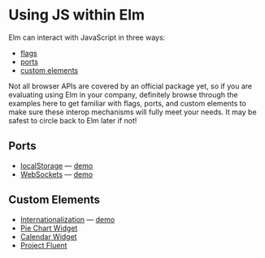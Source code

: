 # Using JS within Elm

Elm can interact with JavaScript in three ways:

- [flags](https://guide.elm-lang.org/interop/flags.html)
- [ports](https://guide.elm-lang.org/interop/ports.html)
- [custom elements](https://guide.elm-lang.org/interop/custom_elements.html)

Not all browser APIs are covered by an official package yet, so if you are evaluating using Elm in your company, definitely browse through the examples here to get familiar with flags, ports, and custom elements to make sure these interop mechanisms will fully meet your needs. It may be safest to circle back to Elm later if not!


## Ports

- [localStorage](/localStorage) — [demo](https://ellie-app.com/8yYddD6HRYJa1)
- [WebSockets](/websockets) — [demo](https://ellie-app.com/8yYgw7y7sM2a1)


## Custom Elements

- [Internationalization](/internationalization) — [demo](https://ellie-app.com/8yYbRQ3Hzrta1)
- [Pie Chart Widget](https://ellie-app.com/8B2B8fWbvZwa1)
- [Calendar Widget](https://ellie-app.com/8B8D2Q3WLh7a1)
- [Project Fluent](https://github.com/wolfadex/fluent-web/)
